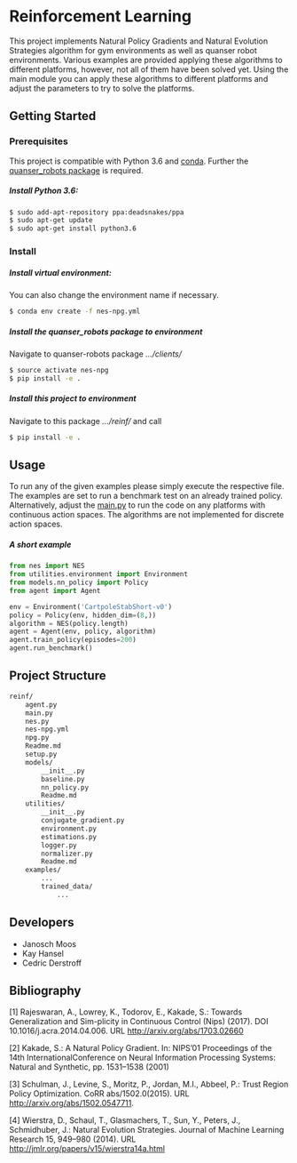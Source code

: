 # Reinforcement Learning
This project implements Natural Policy Gradients and Natural Evolution
Strategies algorithm for gym environments as well as quanser robot
environments. Various examples are provided applying these algorithms to
different platforms, however, not all of them have been solved yet. Using the main
module you can apply these algorithms to different platforms and adjust the
parameters to try to solve the platforms.

## Getting Started
### Prerequisites
This project is compatible with Python 3.6 and
[conda](https://docs.conda.io/projects/conda/en/latest/user-guide/install/ "Install miniconda"). Further the
[quanser_robots package](https://git.ias.informatik.tu-darmstadt.de/quanser/clients/tree/master "Install quanser package")
is required.

##### Install Python 3.6:
```bash
$ sudo add-apt-repository ppa:deadsnakes/ppa
$ sudo apt-get update
$ sudo apt-get install python3.6
```

### Install
##### Install virtual environment:
You can also change the environment name if necessary.
```bash
$ conda env create -f nes-npg.yml
```

##### Install the quanser_robots package to environment
Navigate to quanser-robots package *.../clients/*
```bash
$ source activate nes-npg
$ pip install -e .
```

##### Install this project to environment
Navigate to this package *.../reinf/* and call
```bash
$ pip install -e .
```

## Usage
To run any of the given examples please simply execute the respective file.
The examples are set to run a benchmark test on an already trained policy.
Alternatively, adjust the [main.py](./main.py) to run the code on any platforms with
continuous action spaces. The algorithms are not implemented for discrete
action spaces.

##### A short example
```python
from nes import NES
from utilities.environment import Environment
from models.nn_policy import Policy
from agent import Agent

env = Environment('CartpoleStabShort-v0')
policy = Policy(env, hidden_dim=(8,))
algorithm = NES(policy.length)
agent = Agent(env, policy, algorithm)
agent.train_policy(episodes=200)
agent.run_benchmark()
```

## Project Structure
```sh
reinf/
    agent.py
    main.py
    nes.py
    nes-npg.yml
    npg.py
    Readme.md
    setup.py
    models/
        __init__.py
        baseline.py
        nn_policy.py
        Readme.md
    utilities/
        __init__.py
        conjugate_gradient.py
        environment.py
        estimations.py
        logger.py
        normalizer.py
        Readme.md
    examples/
        ...
        trained_data/
            ...
```

## Developers
- Janosch Moos
- Kay Hansel
- Cedric Derstroff

## Bibliography
[1] Rajeswaran, A., Lowrey, K., Todorov, E., Kakade, S.: Towards
    Generalization and Sim-plicity  in  Continuous  Control  (Nips)
    (2017). DOI  10.1016/j.acra.2014.04.006.
    URL http://arxiv.org/abs/1703.02660

[2] Kakade, S.: A Natural Policy Gradient. In: NIPS’01 Proceedings
    of the 14th InternationalConference on Neural Information
    Processing Systems: Natural and Synthetic, pp. 1531–1538 (2001)

[3] Schulman, J., Levine, S., Moritz, P., Jordan, M.I.,
    Abbeel, P.: Trust Region Policy Optimization.
    CoRR abs/1502.0(2015). URL http://arxiv.org/abs/1502.0547711.

[4] Wierstra, D., Schaul, T., Glasmachers, T., Sun, Y., Peters, J.,
    Schmidhuber, J.: Natural Evolution Strategies.  Journal of
    Machine Learning Research 15, 949–980 (2014).
    URL http://jmlr.org/papers/v15/wierstra14a.html

